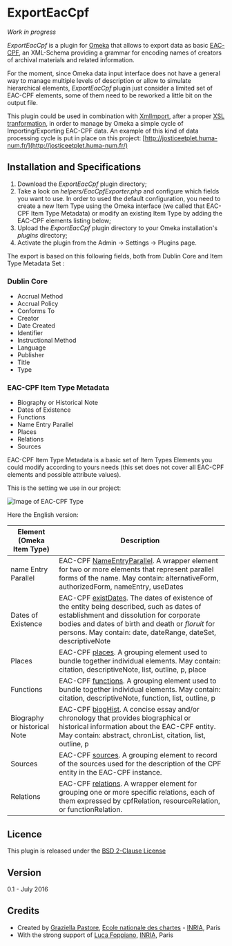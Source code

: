 # ExportEacCpf

_*Work in progress*_

*ExportEacCpf* is a plugin for [Omeka](https://omeka.org/) that allows to export data as basic [EAC-CPF](http://eac.staatsbibliothek-berlin.de/index.php), an XML-Schema providing a grammar for encoding names of creators of archival materials and related information. 

For the moment, since Omeka data input interface does not have a general way to manage multiple levels of description or allow to simulate hierarchical elements, *ExportEacCpf* plugin just consider a limited set of EAC-CPF elements, some of them need to be reworked a little bit on the output file.

This plugin could be used in combination with [XmlImport](https://github.com/Daniel-KM/XmlImport), after a proper [XSL tranformation](https://github.com/sgraziella/prosopography_LJP/tree/master/EACtoXML), in order to manage by Omeka a simple cycle of Importing/Exporting EAC-CPF data. 
An example of this kind of data processing cycle is put in place on this project: [http://josticeetplet.huma-num.fr/](http://josticeetplet.huma-num.fr/)


## Installation and Specifications
1. Download the *ExportEacCpf* plugin directory;
2. Take a look on *helpers/EacCpfExporter.php* and configure which fields you want to use. In order to used the default configuration, you need to create a new Item Type using the Omeka interface (we called that EAC-CPF Item Type Metadata) or modify an existing Item Type by adding the EAC-CPF elements listing below;
3. Upload the *ExportEacCpf* plugin directory to your Omeka installation's *plugins* directory;
4. Activate the plugin from the Admin → Settings → Plugins page.

The export is based on this following fields, both from Dublin Core and Item Type Metadata Set :

### Dublin Core 
- Accrual Method
- Accrual Policy
- Conforms To
- Creator
- Date Created
- Identifier
- Instructional Method
- Language
- Publisher
- Title
- Type

### EAC-CPF Item Type Metadata
- Biography or Historical Note
- Dates of Existence
- Functions
- Name Entry Parallel
- Places
- Relations
- Sources

EAC-CPF Item Type Metadata is a basic set of Item Types Elements you could modify according to yours needs (this set does not cover all EAC-CPF elements and possible attribute values).

This is the setting we use in our project:

![Image of EAC-CPF Type](https://github.com/sgraziella/ExportEacCpf/blob/master/Person-EAC-CPF-ElementTypeFR.png)

Here the English version:

Element (Omeka Item Type) | Description
------------ | -------------
name Entry Parallel | EAC-CPF [NameEntryParallel](http://eac.staatsbibliothek-berlin.de/fileadmin/user_upload/schema/cpfTagLibrary.html#nameEntryParallel). A wrapper element for two or more <nameEntry> elements that represent parallel forms of the name. May contain: alternativeForm, authorizedForm, nameEntry, useDates
Dates of Existence | EAC-CPF [existDates](http://eac.staatsbibliothek-berlin.de/fileadmin/user_upload/schema/cpfTagLibrary.html#existDates). The dates of existence of the entity being described, such as dates of establishment and dissolution for corporate bodies and dates of birth and death or *floruit* for persons. May contain: date, dateRange, dateSet, descriptiveNote
Places | EAC-CPF [places](http://eac.staatsbibliothek-berlin.de/fileadmin/user_upload/schema/cpfTagLibrary.html#places). A grouping element used to bundle together individual <place> elements. May contain: citation, descriptiveNote, list, outline, p, place
Functions | EAC-CPF [functions](http://eac.staatsbibliothek-berlin.de/fileadmin/user_upload/schema/cpfTagLibrary.html#functions). A grouping element used to bundle together individual <function> elements. May contain: citation, descriptiveNote, function, list, outline, p
Biography or historical Note | EAC-CPF [biogHist](http://eac.staatsbibliothek-berlin.de/fileadmin/user_upload/schema/cpfTagLibrary.html#biogHist). A concise essay and/or chronology that provides biographical or historical information about the EAC-CPF entity. May contain: abstract, chronList, citation, list, outline, p
Sources | EAC-CPF [sources](http://eac.staatsbibliothek-berlin.de/fileadmin/user_upload/schema/cpfTagLibrary.html#sources). A grouping element to record of the sources used for the description of the CPF entity in the EAC-CPF instance.
Relations | EAC-CPF [relations](http://eac.staatsbibliothek-berlin.de/fileadmin/user_upload/schema/cpfTagLibrary.html#relations). A wrapper element for grouping one or more specific relations, each of them expressed by cpfRelation, resourceRelation, or functionRelation.

## Licence
This plugin is released under the [BSD 2-Clause License](https://opensource.org/licenses/BSD-2-Clause)

## Version
0.1 - July 2016

## Credits
- Created by [Graziella Pastore](https://github.com/sgraziella), [Ecole nationale des chartes](http://www.enc-sorbonne.fr/fr/graziella-pastore) - [INRIA](http://www.inria.fr/), Paris
- With the strong support of [Luca Foppiano](https://github.com/lfoppiano), [INRIA](http://www.inria.fr/), Paris
